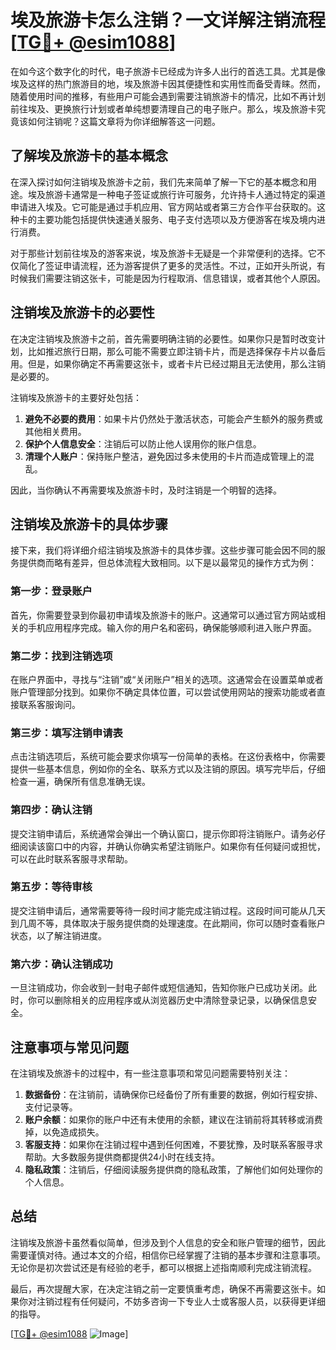# 埃及旅游卡怎么注销？一文详解注销流程[[TG💪+ @esim1088](https://t.me/s/esim1088)]

在如今这个数字化的时代，电子旅游卡已经成为许多人出行的首选工具。尤其是像埃及这样的热门旅游目的地，埃及旅游卡因其便捷性和实用性而备受青睐。然而，随着使用时间的推移，有些用户可能会遇到需要注销旅游卡的情况，比如不再计划前往埃及、更换旅行计划或者单纯想要清理自己的电子账户。那么，埃及旅游卡究竟该如何注销呢？这篇文章将为你详细解答这一问题。

## 了解埃及旅游卡的基本概念

在深入探讨如何注销埃及旅游卡之前，我们先来简单了解一下它的基本概念和用途。埃及旅游卡通常是一种电子签证或旅行许可服务，允许持卡人通过特定的渠道申请进入埃及。它可能是通过手机应用、官方网站或者第三方合作平台获取的。这种卡的主要功能包括提供快速通关服务、电子支付选项以及方便游客在埃及境内进行消费。

对于那些计划前往埃及的游客来说，埃及旅游卡无疑是一个非常便利的选择。它不仅简化了签证申请流程，还为游客提供了更多的灵活性。不过，正如开头所说，有时候我们需要注销这张卡，可能是因为行程取消、信息错误，或者其他个人原因。

## 注销埃及旅游卡的必要性

在决定注销埃及旅游卡之前，首先需要明确注销的必要性。如果你只是暂时改变计划，比如推迟旅行日期，那么可能不需要立即注销卡片，而是选择保存卡片以备后用。但是，如果你确定不再需要这张卡，或者卡片已经过期且无法使用，那么注销是必要的。

注销埃及旅游卡的主要好处包括：
1. **避免不必要的费用**：如果卡片仍然处于激活状态，可能会产生额外的服务费或其他相关费用。
2. **保护个人信息安全**：注销后可以防止他人误用你的账户信息。
3. **清理个人账户**：保持账户整洁，避免因过多未使用的卡片而造成管理上的混乱。

因此，当你确认不再需要埃及旅游卡时，及时注销是一个明智的选择。

## 注销埃及旅游卡的具体步骤

接下来，我们将详细介绍注销埃及旅游卡的具体步骤。这些步骤可能会因不同的服务提供商而略有差异，但总体流程大致相同。以下是以最常见的操作方式为例：

### 第一步：登录账户

首先，你需要登录到你最初申请埃及旅游卡的账户。这通常可以通过官方网站或相关的手机应用程序完成。输入你的用户名和密码，确保能够顺利进入账户界面。

### 第二步：找到注销选项

在账户界面中，寻找与“注销”或“关闭账户”相关的选项。这通常会在设置菜单或者账户管理部分找到。如果你不确定具体位置，可以尝试使用网站的搜索功能或者直接联系客服询问。

### 第三步：填写注销申请表

点击注销选项后，系统可能会要求你填写一份简单的表格。在这份表格中，你需要提供一些基本信息，例如你的全名、联系方式以及注销的原因。填写完毕后，仔细检查一遍，确保所有信息准确无误。

### 第四步：确认注销

提交注销申请后，系统通常会弹出一个确认窗口，提示你即将注销账户。请务必仔细阅读该窗口中的内容，并确认你确实希望注销账户。如果你有任何疑问或担忧，可以在此时联系客服寻求帮助。

### 第五步：等待审核

提交注销申请后，通常需要等待一段时间才能完成注销过程。这段时间可能从几天到几周不等，具体取决于服务提供商的处理速度。在此期间，你可以随时查看账户状态，以了解注销进度。

### 第六步：确认注销成功

一旦注销成功，你会收到一封电子邮件或短信通知，告知你账户已成功关闭。此时，你可以删除相关的应用程序或从浏览器历史中清除登录记录，以确保信息安全。

## 注意事项与常见问题

在注销埃及旅游卡的过程中，有一些注意事项和常见问题需要特别关注：

1. **数据备份**：在注销前，请确保你已经备份了所有重要的数据，例如行程安排、支付记录等。
2. **账户余额**：如果你的账户中还有未使用的余额，建议在注销前将其转移或消费掉，以免造成损失。
3. **客服支持**：如果你在注销过程中遇到任何困难，不要犹豫，及时联系客服寻求帮助。大多数服务提供商都提供24小时在线支持。
4. **隐私政策**：注销后，仔细阅读服务提供商的隐私政策，了解他们如何处理你的个人信息。

## 总结

注销埃及旅游卡虽然看似简单，但涉及到个人信息的安全和账户管理的细节，因此需要谨慎对待。通过本文的介绍，相信你已经掌握了注销的基本步骤和注意事项。无论你是初次尝试还是有经验的老手，都可以根据上述指南顺利完成注销流程。

最后，再次提醒大家，在决定注销之前一定要慎重考虑，确保不再需要这张卡。如果你对注销过程有任何疑问，不妨多咨询一下专业人士或客服人员，以获得更详细的指导。

[[TG💪+ @esim1088](https://t.me/s/esim1088) ![Image](https://i.postimg.cc/4NQfJmqS/Snipaste-2025-05-13-00-14-12.png)]